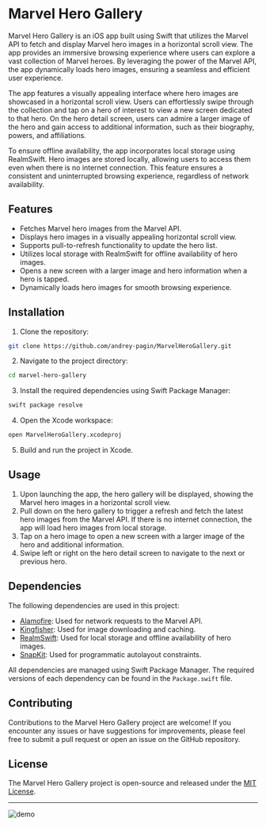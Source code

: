# Marvel Hero Gallery

Marvel Hero Gallery is an iOS app built using Swift that utilizes the Marvel API to fetch and display Marvel hero images in a horizontal scroll view. The app provides an immersive browsing experience where users can explore a vast collection of Marvel heroes. By leveraging the power of the Marvel API, the app dynamically loads hero images, ensuring a seamless and efficient user experience.

The app features a visually appealing interface where hero images are showcased in a horizontal scroll view. Users can effortlessly swipe through the collection and tap on a hero of interest to view a new screen dedicated to that hero. On the hero detail screen, users can admire a larger image of the hero and gain access to additional information, such as their biography, powers, and affiliations.

To ensure offline availability, the app incorporates local storage using RealmSwift. Hero images are stored locally, allowing users to access them even when there is no internet connection. This feature ensures a consistent and uninterrupted browsing experience, regardless of network availability.

## Features

- Fetches Marvel hero images from the Marvel API.
- Displays hero images in a visually appealing horizontal scroll view.
- Supports pull-to-refresh functionality to update the hero list.
- Utilizes local storage with RealmSwift for offline availability of hero images.
- Opens a new screen with a larger image and hero information when a hero is tapped.
- Dynamically loads hero images for smooth browsing experience.

## Installation

1. Clone the repository:

```bash
git clone https://github.com/andrey-pagin/MarvelHeroGallery.git
```

2. Navigate to the project directory:

```bash
cd marvel-hero-gallery
```

3. Install the required dependencies using Swift Package Manager:

```bash
swift package resolve
```

4. Open the Xcode workspace:

```bash
open MarvelHeroGallery.xcodeproj
```

5. Build and run the project in Xcode.

## Usage

1. Upon launching the app, the hero gallery will be displayed, showing the Marvel hero images in a horizontal scroll view.
2. Pull down on the hero gallery to trigger a refresh and fetch the latest hero images from the Marvel API. If there is no internet connection, the app will load hero images from local storage.
3. Tap on a hero image to open a new screen with a larger image of the hero and additional information.
4. Swipe left or right on the hero detail screen to navigate to the next or previous hero.

## Dependencies

The following dependencies are used in this project:

- [Alamofire](https://github.com/Alamofire/Alamofire): Used for network requests to the Marvel API.
- [Kingfisher](https://github.com/onevcat/Kingfisher): Used for image downloading and caching.
- [RealmSwift](https://github.com/realm/realm-cocoa): Used for local storage and offline availability of hero images.
- [SnapKit](https://github.com/SnapKit/SnapKit): Used for programmatic autolayout constraints.

All dependencies are managed using Swift Package Manager. The required versions of each dependency can be found in the `Package.swift` file.

## Contributing

Contributions to the Marvel Hero Gallery project are welcome! If you encounter any issues or have suggestions for improvements, please feel free to submit a pull request or open an issue on the GitHub repository.

## License

The Marvel Hero Gallery project is open-source and released under the [MIT License](LICENSE).

---

![demo](https://github.com/andrey-pagin/Effective_IOS_labs/blob/main/res/demo.gif?raw=true)
